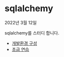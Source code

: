 # sqlalchemy

2022년 3월 12일

sqlalchemy를 스터디 합니다.

- [개발환경 구성](sqlalchemy_environments.md)
- [초급 연습](sqlalchemy_001.md)
